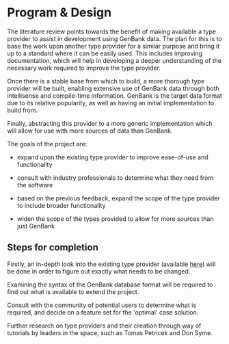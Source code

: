 # Program \& Design

The literature review points towards the benefit of making available a type
provider to assist in development using GenBank data.  The plan for this is to
base the work upon another type provider for a similar purpose and bring it up
to a standard where it can be easily used. This includes improving
documentation, which will help in developing a deeper understanding of the
necessary work required to improve the type provider.

Once there is a stable base from which to build, a more thorough type provider
will be built, enabling extensive use of GenBank data through both intellisense
and compile-time information. GenBank is the target data format due to its
relative popularity, as well as having an initial implementation to build from.

Finally, abstracting this provider to a more generic implementation which will
allow for use with more sources of data than GenBank.

The goals of the project are:

- expand upon the existing type provider to improve ease-of-use and
  functionality

- consult with industry professionals to determine what they need from the
  software

- based on the previous feedback, expand the scope of the type provider to
  include broader functionality

- widen the scope of the types provided to allow for more sources than just
  GenBank

## Steps for completion

Firstly, an in-depth look into the existing type provider (available
[here](https://github.com/jamesmhogan/Experimental-dotnetbioGenBankProvider))
will be done in order to figure out exactly what needs to be changed.

Examining the syntax of the GenBank database format will be required to find out
what is available to extend the project.

Consult with the community of potential users to determine what is required, and
decide on a feature set for the 'optimal' case solution.

Further research on type providers and their creation through way of tutorials
by leaders in the space, such as Tomas Petricek and Don Syme.

